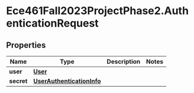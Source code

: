 # Ece461Fall2023ProjectPhase2.AuthenticationRequest

## Properties
Name | Type | Description | Notes
------------ | ------------- | ------------- | -------------
**user** | [**User**](User.md) |  | 
**secret** | [**UserAuthenticationInfo**](UserAuthenticationInfo.md) |  | 
